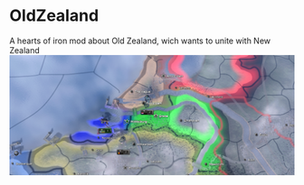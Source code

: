 # OldZealand
A hearts of iron mod about Old Zealand, wich wants to unite with New Zealand
![view](image.png)
